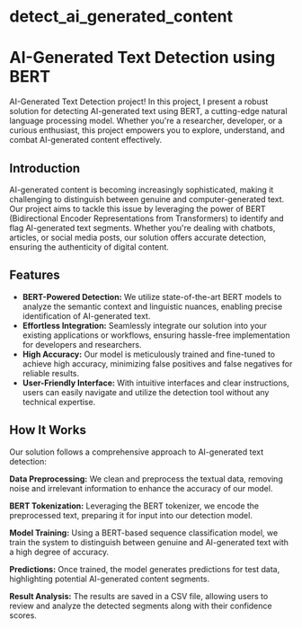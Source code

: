 # detect_ai_generated_content

# AI-Generated Text Detection using BERT

AI-Generated Text Detection project! In this project, I present a robust solution for detecting AI-generated text using BERT, a cutting-edge natural language processing model. Whether you're a researcher, developer, or a curious enthusiast, this project empowers you to explore, understand, and combat AI-generated content effectively.



## Introduction

AI-generated content is becoming increasingly sophisticated, making it challenging to distinguish between genuine and computer-generated text. Our project aims to tackle this issue by leveraging the power of BERT (Bidirectional Encoder Representations from Transformers) to identify and flag AI-generated text segments. Whether you're dealing with chatbots, articles, or social media posts, our solution offers accurate detection, ensuring the authenticity of digital content.

## Features

- **BERT-Powered Detection:** We utilize state-of-the-art BERT models to analyze the semantic context and linguistic nuances, enabling precise identification of AI-generated text.
- **Effortless Integration:** Seamlessly integrate our solution into your existing applications or workflows, ensuring hassle-free implementation for developers and researchers.
- **High Accuracy:** Our model is meticulously trained and fine-tuned to achieve high accuracy, minimizing false positives and false negatives for reliable results.
- **User-Friendly Interface:** With intuitive interfaces and clear instructions, users can easily navigate and utilize the detection tool without any technical expertise.


## How It Works

Our solution follows a comprehensive approach to AI-generated text detection:

**Data Preprocessing:** We clean and preprocess the textual data, removing noise and irrelevant information to enhance the accuracy of our model.

**BERT Tokenization:** Leveraging the BERT tokenizer, we encode the preprocessed text, preparing it for input into our detection model.

**Model Training:** Using a BERT-based sequence classification model, we train the system to distinguish between genuine and AI-generated text with a high degree of accuracy.

**Predictions:** Once trained, the model generates predictions for test data, highlighting potential AI-generated content segments.

**Result Analysis:** The results are saved in a CSV file, allowing users to review and analyze the detected segments along with their confidence scores.


